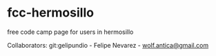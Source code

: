 # fcc-hermosillo
free code camp page for users in hermosillo

Collaborators:
git:gelipundio - Felipe Nevarez - wolf.antica@gmail.com
